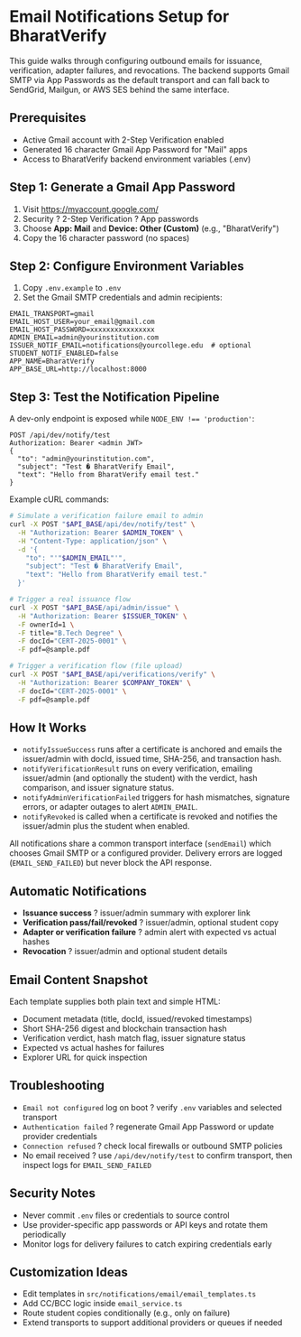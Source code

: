 # Email Notifications Setup for BharatVerify

This guide walks through configuring outbound emails for issuance, verification, adapter failures, and revocations. The backend supports Gmail SMTP via App Passwords as the default transport and can fall back to SendGrid, Mailgun, or AWS SES behind the same interface.

## Prerequisites
- Active Gmail account with 2-Step Verification enabled
- Generated 16 character Gmail App Password for "Mail" apps
- Access to BharatVerify backend environment variables (.env)

## Step 1: Generate a Gmail App Password
1. Visit https://myaccount.google.com/
2. Security ? 2-Step Verification ? App passwords
3. Choose **App: Mail** and **Device: Other (Custom)** (e.g., "BharatVerify")
4. Copy the 16 character password (no spaces)

## Step 2: Configure Environment Variables
1. Copy `.env.example` to `.env`
2. Set the Gmail SMTP credentials and admin recipients:

```
EMAIL_TRANSPORT=gmail
EMAIL_HOST_USER=your_email@gmail.com
EMAIL_HOST_PASSWORD=xxxxxxxxxxxxxxxx
ADMIN_EMAIL=admin@yourinstitution.com
ISSUER_NOTIF_EMAIL=notifications@yourcollege.edu  # optional
STUDENT_NOTIF_ENABLED=false
APP_NAME=BharatVerify
APP_BASE_URL=http://localhost:8000
```

## Step 3: Test the Notification Pipeline
A dev-only endpoint is exposed while `NODE_ENV !== 'production'`:

```
POST /api/dev/notify/test
Authorization: Bearer <admin JWT>
{
  "to": "admin@yourinstitution.com",
  "subject": "Test � BharatVerify Email",
  "text": "Hello from BharatVerify email test."
}
```

Example cURL commands:

```bash
# Simulate a verification failure email to admin
curl -X POST "$API_BASE/api/dev/notify/test" \
  -H "Authorization: Bearer $ADMIN_TOKEN" \
  -H "Content-Type: application/json" \
  -d '{
    "to": "'"$ADMIN_EMAIL"'",
    "subject": "Test � BharatVerify Email",
    "text": "Hello from BharatVerify email test."
  }'

# Trigger a real issuance flow
curl -X POST "$API_BASE/api/admin/issue" \
  -H "Authorization: Bearer $ISSUER_TOKEN" \
  -F ownerId=1 \
  -F title="B.Tech Degree" \
  -F docId="CERT-2025-0001" \
  -F pdf=@sample.pdf

# Trigger a verification flow (file upload)
curl -X POST "$API_BASE/api/verifications/verify" \
  -H "Authorization: Bearer $COMPANY_TOKEN" \
  -F docId="CERT-2025-0001" \
  -F pdf=@sample.pdf
```

## How It Works
- `notifyIssueSuccess` runs after a certificate is anchored and emails the issuer/admin with docId, issued time, SHA-256, and transaction hash.
- `notifyVerificationResult` runs on every verification, emailing issuer/admin (and optionally the student) with the verdict, hash comparison, and issuer signature status.
- `notifyAdminVerificationFailed` triggers for hash mismatches, signature errors, or adapter outages to alert `ADMIN_EMAIL`.
- `notifyRevoked` is called when a certificate is revoked and notifies the issuer/admin plus the student when enabled.

All notifications share a common transport interface (`sendEmail`) which chooses Gmail SMTP or a configured provider. Delivery errors are logged (`EMAIL_SEND_FAILED`) but never block the API response.

## Automatic Notifications
- **Issuance success** ? issuer/admin summary with explorer link
- **Verification pass/fail/revoked** ? issuer/admin, optional student copy
- **Adapter or verification failure** ? admin alert with expected vs actual hashes
- **Revocation** ? issuer/admin and optional student details

## Email Content Snapshot
Each template supplies both plain text and simple HTML:
- Document metadata (title, docId, issued/revoked timestamps)
- Short SHA-256 digest and blockchain transaction hash
- Verification verdict, hash match flag, issuer signature status
- Expected vs actual hashes for failures
- Explorer URL for quick inspection

## Troubleshooting
- `Email not configured` log on boot ? verify `.env` variables and selected transport
- `Authentication failed` ? regenerate Gmail App Password or update provider credentials
- `Connection refused` ? check local firewalls or outbound SMTP policies
- No email received ? use `/api/dev/notify/test` to confirm transport, then inspect logs for `EMAIL_SEND_FAILED`

## Security Notes
- Never commit `.env` files or credentials to source control
- Use provider-specific app passwords or API keys and rotate them periodically
- Monitor logs for delivery failures to catch expiring credentials early

## Customization Ideas
- Edit templates in `src/notifications/email/email_templates.ts`
- Add CC/BCC logic inside `email_service.ts`
- Route student copies conditionally (e.g., only on failure)
- Extend transports to support additional providers or queues if needed

